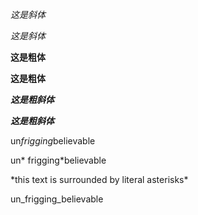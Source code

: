 <!-- 
Markdown 6种强调写法 
https://daringfireball.net/projects/markdown/syntax#em 
-->

<!-- 
Markdown将星号（*）和下划线（_）视为重点指示。用*或_包裹的文本将带有HTML<em>标记；double*或_会被HTML<strong>标签包裹 。
-->

<!-- 两种斜体写法 em标签 -->

*这是斜体*

_这是斜体_

<!-- 两种粗体写法 strong标签 -->

**这是粗体**

__这是粗体__

<!-- 注意点：em strong标签是行内标签，在Markdown中通常会嵌入在块级标签里面。 -->

<!-- 两种粗斜体写法 strong标签 里面嵌入em标签 -->

***这是粗斜体***

___这是粗斜体___

<!-- 
注意点：
强调可以用在单词的中间：
un*frigging*believable
但是，如果用*或包围_空格，则将其视为文字星号或下划线。
要在原本会用作强调定界符的位置产生文字星号或下划线，可以反斜杠对其进行转义：
\*this text is surrounded by literal asterisks\*
-->

un*frigging*believable

un* frigging*believable

\*this text is surrounded by literal asterisks\*

<!-- 
注意点：有些Markdown解析器没有完全按照官网的解析逻辑，即使单词中间有下划线或双下划线包裹也不会解析成strong或em标签，而是解析成下划线本身。可使用星号语法进行替换。
-->

un_frigging_believable